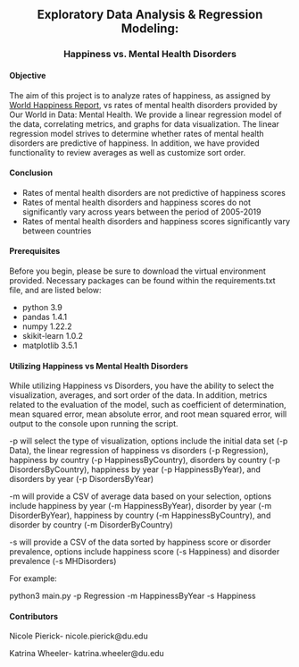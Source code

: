 <h2><center><strong>Exploratory Data Analysis & Regression Modeling:</strong></center></h2>
<h3><center><strong>Happiness vs. Mental Health Disorders</strong></center></h3>

<h4><strong>Objective</h4></strong>

<p>The aim of this project is to analyze rates of happiness, 
    as assigned by <a href="https://worldhappiness.report/ed/2021">World Happiness Report</a>, 
    vs rates of mental health disorders provided by <a herf="https://ourworldindata.org/mental-health">Our World in Data: Mental Health</a>.
    We provide a linear regression model of the data, correlating metrics, and graphs for data visualization. The linear regression model strives to determine whether rates of mental health disorders are predictive of happiness.
    In addition, we have provided functionality to review averages as well as customize sort order. </p>

<h4><strong>Conclusion</h4></strong>

<ul>
<li>Rates of mental health disorders are not predictive of happiness scores</li>
<li>Rates of mental health disorders and happiness scores do not significantly vary across years between the period of 2005-2019</li>
<li>Rates of mental health disorders and happiness scores significantly vary between countries</li>
</ul>

<h4><strong>Prerequisites</h4></strong>
<p>Before you begin, please be sure to download the virtual environment provided. Necessary packages can be found within the requirements.txt file, and are listed below:</p>
<ul>
<li>python 3.9</li>
<li>pandas 1.4.1</li>
<li>numpy 1.22.2</li>
<li>skikit-learn 1.0.2</li>
<li>matplotlib 3.5.1</li>
</ul>

<h4><strong>Utilizing Happiness vs Mental Health Disorders</strong></h4>
<p>While utilizing Happiness vs Disorders, you have the ability to select the visualization, averages, and sort order of the data. In addition, metrics related to the evaluation of the model, such as coefficient of determination, mean squared error, mean absolute error, and root mean squared error, will output to the console upon running the script.</p>

<p>-p will select the type of visualization, options include the initial data set (-p Data), the linear regression of happiness vs disorders (-p Regression), happiness by country (-p HappinessByCountry), disorders by country (-p DisordersByCountry), happiness by year (-p HappinessByYear), and disorders by year (-p DisordersByYear)</p>

<p>-m will provide a CSV of average data based on your selection, options include happiness by year (-m HappinessByYear), disorder by year (-m DisorderByYear), happiness by country (-m HappinessByCountry), and disorder by country (-m DisorderByCountry)</p>

<p>-s will provide a CSV of the data sorted by happiness score or disorder prevalence, options include happiness score (-s Happiness) and disorder prevalence (-s MHDisorders)</p>

<p>For example:</p>
<p>python3 main.py -p Regression -m HappinessByYear -s Happiness</p> 

<h4><strong>Contributors</strong></h4>
<p>Nicole Pierick- nicole.pierick@du.edu</p>
<p>Katrina Wheeler- katrina.wheeler@du.edu</p>







